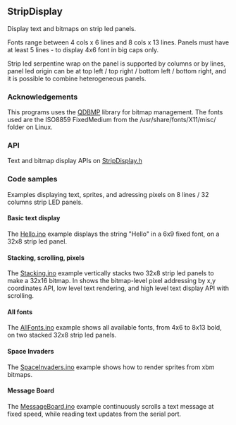 ## StripDisplay


Display text and bitmaps on strip led panels. 

Fonts range between 4 cols x 6 lines and 8 cols x 13 lines. 
Panels must have at least 5 lines - to display 4x6 font in big caps only.

Strip led serpentine wrap on the panel is supported by columns or by lines, 
panel led origin can be at top left / top right / bottom left / bottom right, 
and it is possible to combine heterogeneous panels.


### Acknowledgements

This programs uses the [QDBMP](http://qdbmp.sourceforge.net) library for bitmap management. 
The fonts used are the ISO8859 FixedMedium from the /usr/share/fonts/X11/misc/ folder on Linux.


### API

Text and bitmap display APIs on [StripDisplay.h](StripDisplay.h)

### Code samples

Examples displaying text, sprites, and adressing pixels on 8 lines / 32 columns strip LED panels.

#### Basic text display

The [Hello.ino](examples/Hello/Hello.ino) example displays the string "Hello" in a 6x9 fixed font, on a 32x8 strip led panel.

#### Stacking, scrolling, pixels

The [Stacking.ino](examples/Stacking/Stacking.ino) example vertically stacks two 32x8 strip led panels to make a 32x16 bitmap.
In shows the bitmap-level pixel addressing by x,y coordinates API, low level text rendering, and high level text display API with scrolling.

#### All fonts

The [AllFonts.ino](examples/AllFonts/AllFonts.ino) example shows all available fonts, from 4x6 to 8x13 bold, on two stacked 32x8 strip led panels.

#### Space Invaders

The [SpaceInvaders.ino](examples/SpaceInvaders/SpaceInvaders.ino) example shows how to render sprites from xbm bitmaps.

#### Message Board

The [MessageBoard.ino](examples/MessageBoard/MessageBoard.ino) example continuously scrolls a text message at fixed speed, 
while reading text updates from the serial port.
